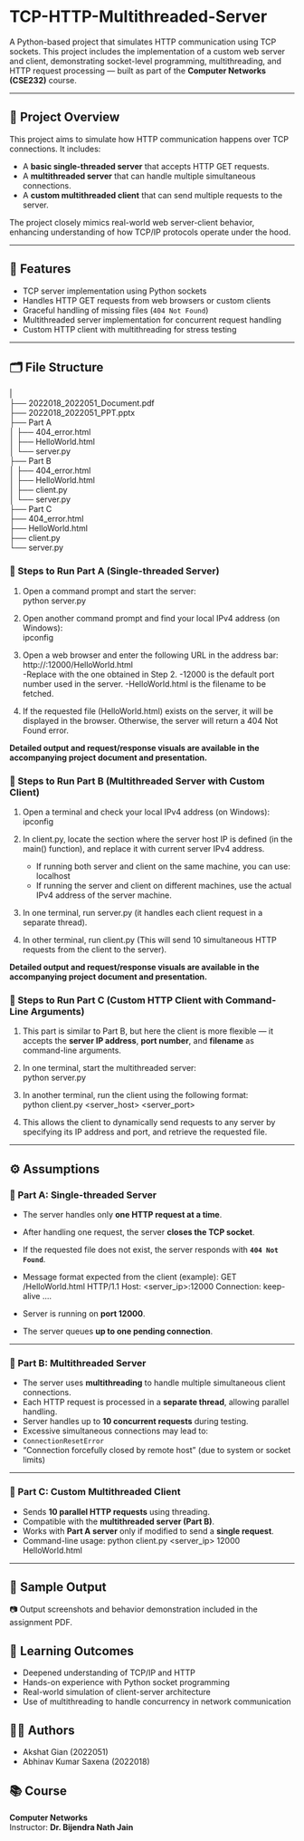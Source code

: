 # TCP-HTTP-Multithreaded-Server

A Python-based project that simulates HTTP communication using TCP sockets. This project includes the implementation of a custom web server and client, demonstrating socket-level programming, multithreading, and HTTP request processing — built as part of the **Computer Networks (CSE232)** course.

---

## 📌 Project Overview

This project aims to simulate how HTTP communication happens over TCP connections. It includes:
- A **basic single-threaded server** that accepts HTTP GET requests.
- A **multithreaded server** that can handle multiple simultaneous connections.
- A **custom multithreaded client** that can send multiple requests to the server.

The project closely mimics real-world web server-client behavior, enhancing understanding of how TCP/IP protocols operate under the hood.

---

## 🧱 Features

- TCP server implementation using Python sockets
- Handles HTTP GET requests from web browsers or custom clients
- Graceful handling of missing files (`404 Not Found`)
- Multithreaded server implementation for concurrent request handling
- Custom HTTP client with multithreading for stress testing

---

## 🗂️ File Structure
|  
├── 2022018_2022051_Document.pdf  
├── 2022018_2022051_PPT.pptx  
├── Part A  
│   ├── 404_error.html  
│   ├── HelloWorld.html  
│   └── server.py  
├── Part B  
│   ├── 404_error.html  
│   ├── HelloWorld.html  
│   ├── client.py  
│   └── server.py  
├── Part C  
    ├── 404_error.html  
    ├── HelloWorld.html  
    ├── client.py  
    └── server.py  

### 🔹 Steps to Run Part A (Single-threaded Server)

1. Open a command prompt and start the server:  
   python server.py

2. Open another command prompt and find your local IPv4 address (on Windows):  
   ipconfig

3. Open a web browser and enter the following URL in the address bar:  
   http://<IPv4-address>:12000/HelloWorld.html  
  -Replace <IPv4-address> with the one obtained in Step 2.
  -12000 is the default port number used in the server.
  -HelloWorld.html is the filename to be fetched.

4. If the requested file (HelloWorld.html) exists on the server, it will be displayed in the browser. Otherwise, the server will return a 404 Not Found error.

**Detailed output and request/response visuals are available in the accompanying project document and presentation.**


### 🔹 Steps to Run Part B (Multithreaded Server with Custom Client)

1. Open a terminal and check your local IPv4 address (on Windows):  
   ipconfig

2. In client.py, locate the section where the server host IP is defined (in the main() function), and replace it with current server IPv4 address.
   - If running both server and client on the same machine, you can use:  
    localhost
   - If running the server and client on different machines, use the actual IPv4 address of the server machine.

3. In one terminal, run server.py (it handles each client request in a separate thread).
  
4. In other terminal, run client.py (This will send 10 simultaneous HTTP requests from the client to the server).
   
**Detailed output and request/response visuals are available in the accompanying project document and presentation.**

### 🔹 Steps to Run Part C (Custom HTTP Client with Command-Line Arguments)

1. This part is similar to Part B, but here the client is more flexible — it accepts the **server IP address**, **port number**, and **filename** as command-line arguments.

2. In one terminal, start the multithreaded server:  
   python server.py

3. In another terminal, run the client using the following format:  
   python client.py <server_host> <server_port> <filename>
   
4. This allows the client to dynamically send requests to any server by specifying its IP address and port, and retrieve the requested file.


---

## ⚙️ Assumptions

### 📍 Part A: Single-threaded Server
- The server handles only **one HTTP request at a time**.
- After handling one request, the server **closes the TCP socket**.
- If the requested file does not exist, the server responds with **`404 Not Found`**.
- Message format expected from the client (example):
  GET /HelloWorld.html HTTP/1.1
  Host: <server_ip>:12000
  Connection: keep-alive
  ....

- Server is running on **port 12000**.
- The server queues **up to one pending connection**.

---

### 📍 Part B: Multithreaded Server
- The server uses **multithreading** to handle multiple simultaneous client connections.
- Each HTTP request is processed in a **separate thread**, allowing parallel handling.
- Server handles up to **10 concurrent requests** during testing.
- Excessive simultaneous connections may lead to:
- `ConnectionResetError`
- “Connection forcefully closed by remote host” (due to system or socket limits)

---

### 📍 Part C: Custom Multithreaded Client
- Sends **10 parallel HTTP requests** using threading.
- Compatible with the **multithreaded server (Part B)**.
- Works with **Part A server** only if modified to send a **single request**.
- Command-line usage:
  python client.py <server_ip> 12000 HelloWorld.html

---

## 📸 Sample Output
📷 Output screenshots and behavior demonstration included in the assignment PDF.

## 📖 Learning Outcomes
- Deepened understanding of TCP/IP and HTTP
- Hands-on experience with Python socket programming
- Real-world simulation of client-server architecture
- Use of multithreading to handle concurrency in network communication

## 👨‍💻 Authors
- Akshat Gian (2022051)
- Abhinav Kumar Saxena (2022018)

## 📚 Course
**Computer Networks**  
Instructor: **Dr. Bijendra Nath Jain**
